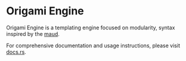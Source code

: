 # Origami Engine

Origami Engine is a templating engine focused on modularity, syntax inspired by the [maud](https://crates.io/crates/maud).

For comprehensive documentation and usage instructions, please visit [docs.rs](https://docs.rs/origami-engine/latest/origami_engine/).
